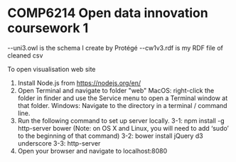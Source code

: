 # COMP6214 Open data innovation coursework 1
--uni3.owl is the schema I create by Protégé
--cw1v3.rdf is my RDF file of cleaned csv

To open visualisation web site
1. Install Node.js from https://nodejs.org/en/
2. Open Terminal and navigate to folder "web"
	MacOS: right-click the folder in finder and use the Service menu to open a Terminal window at that folder.
	Windows: Navigate to the directory in a terminal / command line.
3. Run the following command to set up server locally.
	3-1: npm install -g http-server bower
	(Note: on OS X and Linux, you will need to add ‘sudo’ to the beginning of that command)
	3-2: bower install jQuery d3 underscore
	3-3: http-server
4. Open your browser and navigate to localhost:8080
	